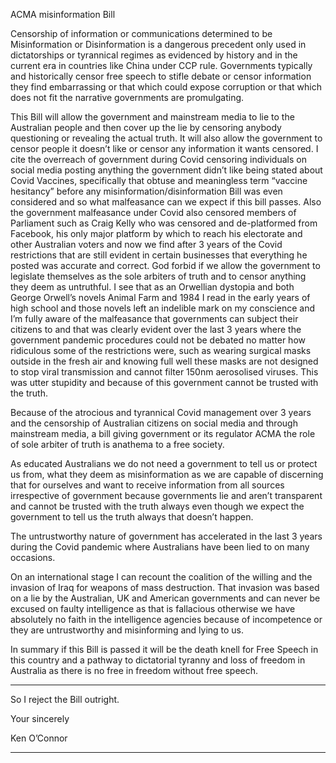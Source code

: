 ACMA misinformation Bill

Censorship of information or communications determined to be Misinformation or Disinformation is
a dangerous precedent only used in dictatorships or tyrannical regimes as evidenced by history and
in the current era in countries like China under CCP rule. Governments typically and historically
censor free speech to stifle debate or censor information they find embarrassing or that which could
expose corruption or that which does not fit the narrative governments are promulgating.

This Bill will allow the government and mainstream media to lie to the Australian people and then
cover up the lie by censoring anybody questioning or revealing the actual truth. It will also allow the
government to censor people it doesn’t like or censor any information it wants censored. I cite the
overreach of government during Covid censoring individuals on social media posting anything the
government didn’t like being stated about Covid Vaccines, specifically that obtuse and meaningless
term “vaccine hesitancy” before any misinformation/disinformation Bill was even considered and so
what malfeasance can we expect if this bill passes. Also the government malfeasance under Covid
also censored members of Parliament such as Craig Kelly who was censored and de-platformed from
Facebook, his only major platform by which to reach his electorate and other Australian voters and
now we find after 3 years of the Covid restrictions that are still evident in certain businesses that
everything he posted was accurate and correct. God forbid if we allow the government to legislate
themselves as the sole arbiters of truth and to censor anything they deem as untruthful. I see that as
an Orwellian dystopia and both George Orwell’s novels Animal Farm and 1984 I read in the early
years of high school and those novels left an indelible mark on my conscience and I’m fully aware of
the malfeasance that governments can subject their citizens to and that was clearly evident over the
last 3 years where the government pandemic procedures could not be debated no matter how
ridiculous some of the restrictions were, such as wearing surgical masks outside in the fresh air and
knowing full well these masks are not designed to stop viral transmission and cannot filter 150nm
aerosolised viruses. This was utter stupidity and because of this government cannot be trusted with
the truth.

Because of the atrocious and tyrannical Covid management over 3 years and the censorship of
Australian citizens on social media and through mainstream media, a bill giving government or its
regulator ACMA the role of sole arbiter of truth is anathema to a free society.

As educated Australians we do not need a government to tell us or protect us from, what they deem
as misinformation as we are capable of discerning that for ourselves and want to receive
information from all sources irrespective of government because governments lie and aren’t
transparent and cannot be trusted with the truth always even though we expect the government to
tell us the truth always that doesn’t happen.

The untrustworthy nature of government has accelerated in the last 3 years during the Covid
pandemic where Australians have been lied to on many occasions.

On an international stage I can recount the coalition of the willing and the invasion of Iraq for
weapons of mass destruction. That invasion was based on a lie by the Australian, UK and American
governments and can never be excused on faulty intelligence as that is fallacious otherwise we have
absolutely no faith in the intelligence agencies because of incompetence or they are untrustworthy
and misinforming and lying to us.

In summary if this Bill is passed it will be the death knell for Free Speech in this country and a
pathway to dictatorial tyranny and loss of freedom in Australia as there is no free in freedom
without free speech.


-----

So I reject the Bill outright.

Your sincerely

Ken O’Connor


-----

